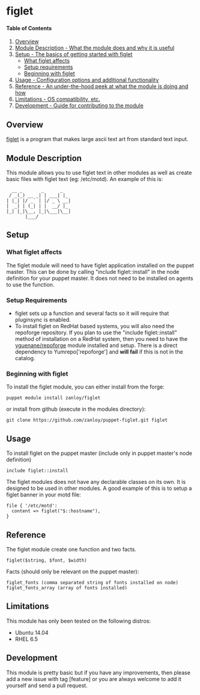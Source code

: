 # figlet

#### Table of Contents

1. [Overview](#overview)
2. [Module Description - What the module does and why it is useful](#module-description)
3. [Setup - The basics of getting started with figlet](#setup)
    * [What figlet affects](#what-figlet-affects)
    * [Setup requirements](#setup-requirements)
    * [Beginning with figlet](#beginning-with-figlet)
4. [Usage - Configuration options and additional functionality](#usage)
5. [Reference - An under-the-hood peek at what the module is doing and how](#reference)
5. [Limitations - OS compatibility, etc.](#limitations)
6. [Development - Guide for contributing to the module](#development)

## Overview

[figlet](http://www.figlet.org/) is a program that makes large ascii text art
from standard text input. 
## Module Description

This module allows you to use figlet text in other modules as well as create
basic files with figlet text (eg: /etc/motd). An example of this is:

      __ _       _      _   
     / _(_) __ _| | ___| |_ 
    | |_| |/ _` | |/ _ \ __|
    |  _| | (_| | |  __/ |_ 
    |_| |_|\__, |_|\___|\__|
           |___/ 

## Setup

### What figlet affects

The figlet module will need to have figlet application installed on the
puppet master. This can be done by calling "include figlet::install" in
the node definition for your puppet master. It does not need to be
installed on agents to use the function.

### Setup Requirements

* figlet sets up a function and several facts so it will require that
  pluginsync is enabled.
* To install figlet on RedHat based systems, you will also need the
  repoforge repository. If you plan to use the "include figlet::install"
  method of installation on a RedHat system, then you need to have the
  [yguenane/repoforge](https://forge.puppetlabs.com/yguenane/repoforge)
  module installed and setup. There is a direct dependency to
  Yumrepo['repoforge'] and **will fail** if this is not in the catalog.

### Beginning with figlet

To install the figlet module, you can either install from the forge:

    puppet module install zanloy/figlet

or install from github (execute in the modules directory):

    git clone https://github.com/zanloy/puppet-figlet.git figlet

## Usage

To install figlet on the puppet master (include only in puppet master's node
definition)

    include figlet::install

The figlet modules does not have any declarable classes on its own. It is
designed to be used in other modules. A good example of this is to setup a
figlet banner in your motd file:

    file { '/etc/motd':
      content => figlet("$::hostname"),
    }

## Reference

The figlet module create one function and two facts.

    figlet($string, $font, $width)

Facts (should only be relevant on the puppet master):

    figlet_fonts (comma separated string of fonts installed on node)
    figlet_fonts_array (array of fonts installed)

## Limitations

This module has only been tested on the following distros:

* Ubuntu 14.04
* RHEL 6.5

## Development

This module is pretty basic but if you have any improvements, then please add
a new issue with tag [feature] or you are always welcome to add it yourself and
send a pull request.
